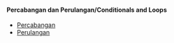 #### Percabangan dan Perulangan/Conditionals and Loops
- [Percabangan](https://github.com/anungding/learn-python/blob/master/Percabangan%20dan%20Perulangan/percabangan.ipynb)
- [Perulangan](https://github.com/anungding/learn-python/blob/master/Percabangan%20dan%20Perulangan/perulangan.ipynb)